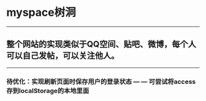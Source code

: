 # myspace树洞
***
## 整个网站的实现类似于QQ空间、贴吧、微博，每个人可以自己发帖，可以关注他人。





***
### 待优化：实现刷新页面时保存用户的登录状态 — — 可尝试将access存到localStorage的本地里面

